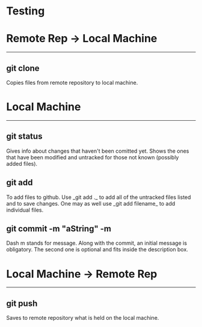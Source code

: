 # Testing

<h1>Remote Rep -> Local Machine</h1>
<hr>
<h2>git clone</h2>
Copies files from remote repository to local machine.

<h1>Local Machine</h1>
<hr>
<h2>git status</h2>
Gives info about changes that haven't been comitted yet.
Shows the ones that have been modified and untracked for those not known
(possibly added files). 

<h2>git add</h2>
To add files to github. Use _git add ._ to add all of the untracked files listed
and to save changes. One may as well use _git add filename_ to add individual files.

<h2>git commit -m "aString" -m</h2>
Dash m stands for message. Along with the commit, an initial message is obligatory.
The second one is optional and fits inside the description box.

<h1>Local Machine -> Remote Rep</h1>
<hr>

<h2>git push</h2>
Saves to remote repository what is held on the local machine. 